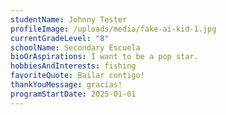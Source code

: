 ```yaml
---
studentName: Johnny Tester
profileImage: /uploads/media/fake-ai-kid-1.jpg
currentGradeLevel: "8"
schoolName: Secondary Escuela
bioOrAspirations: I want to be a pop star.
hobbiesAndInterests: fishing
favoriteQuote: Bailar contigo!
thankYouMessage: gracias!
programStartDate: 2025-01-01
---
```

